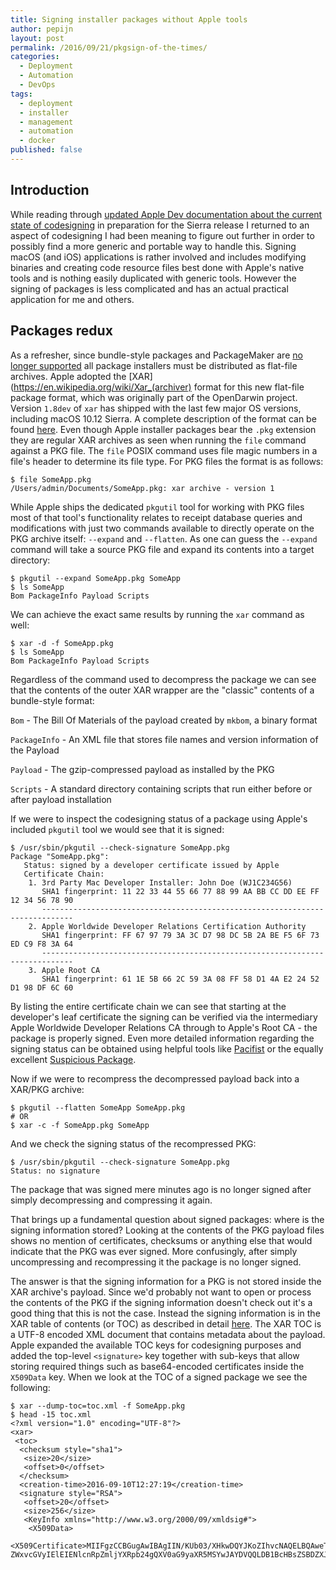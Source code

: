 ```yaml
---
title: Signing installer packages without Apple tools
author: pepijn
layout: post
permalink: /2016/09/21/pkgsign-of-the-times/
categories:
  - Deployment
  - Automation
  - DevOps
tags:
  - deployment
  - installer
  - management
  - automation
  - docker
published: false
---
```


## Introduction
While reading through [updated Apple Dev documentation about the current state of codesigning](https://developer.apple.com/library/content/technotes/tn2206/_index.html) in preparation for the Sierra release I returned to an aspect of codesigning I had been meaning to figure out further in order to possibly find a more generic and portable way to handle this. Signing macOS (and iOS) applications is rather involved and includes modifying binaries and creating code resource files best done with Apple's native tools and is nothing easily duplicated with generic tools. However the signing of packages is less complicated and has an actual practical application for me and others.
## Packages redux
As a refresher, since bundle-style packages and PackageMaker are [no longer supported](https://developer.apple.com/library/content/technotes/tn2206/_index.html#//apple_ref/doc/uid/DTS40007919-CH1-TNTAG405) all package installers must be distributed as flat-file archives. Apple adopted the [XAR](https://en.wikipedia.org/wiki/Xar_(archiver) format for this new flat-file package format, which was originally part of the OpenDarwin project. Version `1.8dev` of `xar` has shipped with the last few major OS versions, including macOS 10.12 Sierra. A complete description of the format can be found [here](https://github.com/mackyle/xar/wiki/xarformat). Even though Apple installer packages bear the `.pkg` extension they are regular XAR archives as seen when running the `file` command against a PKG file. The `file` POSIX command uses file magic numbers in a file's header to determine its file type. For PKG files the format is as follows:

```
$ file SomeApp.pkg
/Users/admin/Documents/SomeApp.pkg: xar archive - version 1
```
While Apple ships the dedicated `pkgutil` tool for working with PKG files most of that tool's functionality relates to receipt database queries and modifications with just two commands available to directly operate on the PKG archive itself: `--expand` and `--flatten`. As one can guess the `--expand` command will take a source PKG file and expand its contents into a target directory:
```
$ pkgutil --expand SomeApp.pkg SomeApp
$ ls SomeApp
Bom PackageInfo Payload Scripts
```
We can achieve the exact same results by running the `xar` command as well:

```
$ xar -d -f SomeApp.pkg
$ ls SomeApp
Bom PackageInfo Payload Scripts
```

Regardless of the command used to decompress the package we can see that the contents of the outer XAR wrapper are the "classic" contents of a bundle-style format:

`Bom` - The Bill Of Materials of the payload created by `mkbom`, a binary format

`PackageInfo` - An XML file that stores file names and version information of the Payload

`Payload` - The gzip-compressed payload as installed by the PKG

`Scripts` - A standard directory containing scripts that run either before or after payload installation

If we were to inspect the codesigning status of a package using Apple's included `pkgutil` tool we would see that it is signed:

```
$ /usr/sbin/pkgutil --check-signature SomeApp.pkg
Package "SomeApp.pkg":
   Status: signed by a developer certificate issued by Apple
   Certificate Chain:
    1. 3rd Party Mac Developer Installer: John Doe (WJ1C234G56)
       SHA1 fingerprint: 11 22 33 44 55 66 77 88 99 AA BB CC DD EE FF 12 34 56 78 90
       -----------------------------------------------------------------------------
    2. Apple Worldwide Developer Relations Certification Authority
       SHA1 fingerprint: FF 67 97 79 3A 3C D7 98 DC 5B 2A BE F5 6F 73 ED C9 F8 3A 64
       -----------------------------------------------------------------------------
    3. Apple Root CA
       SHA1 fingerprint: 61 1E 5B 66 2C 59 3A 08 FF 58 D1 4A E2 24 52 D1 98 DF 6C 60
```

By listing the entire certificate chain we can see that starting at the developer's leaf certificate the signing can be verified via the intermediary Apple Worldwide Developer Relations CA through to Apple's Root CA - the package is properly signed. Even more detailed information regarding the signing status can be obtained using helpful tools like [Pacifist](https://www.charlessoft.com) or the equally excellent [Suspicious Package](http://www.mothersruin.com/software/SuspiciousPackage/).

Now if we were to recompress the decompressed payload back into a XAR/PKG archive:

```
$ pkgutil --flatten SomeApp SomeApp.pkg
# OR
$ xar -c -f SomeApp.pkg SomeApp
```

And we check the signing status of the recompressed PKG:

```
$ /usr/sbin/pkgutil --check-signature SomeApp.pkg
Status: no signature
```
The package that was signed mere minutes ago is no longer signed after simply decompressing and compressing it again.

That brings up a fundamental question about signed packages: where is the signing information stored? Looking at the contents of the PKG payload files shows no mention of certificates, checksums or anything else that would indicate that the PKG was ever signed. More confusingly, after simply uncompressing and recompressing it the package is no longer signed.

The answer is that the signing information for a PKG is not stored inside the XAR archive's payload.  Since we'd probably not want to open or process the contents of the PKG if the signing information doesn't check out it's a good thing that this is not the case. Instead the signing information is in the XAR table of contents (or TOC) as described in detail [here](https://github.com/mackyle/xar/wiki/xarformat#The_Table_of_Contents). The XAR TOC is a UTF-8 encoded XML document that contains metadata about the payload. Apple expanded the available TOC keys for codesigning purposes and added the top-level `<signature>` key together with sub-keys that allow storing required things such as base64-encoded certificates inside the `X509Data` key. When we look at the TOC of a signed package we see the following:
```
$ xar --dump-toc=toc.xml -f SomeApp.pkg
$ head -15 toc.xml
<?xml version="1.0" encoding="UTF-8"?>
<xar>
 <toc>
  <checksum style="sha1">
   <size>20</size>
   <offset>0</offset>
  </checksum>
  <creation-time>2016-09-10T12:27:19</creation-time>
  <signature style="RSA">
   <offset>20</offset>
   <size>256</size>
   <KeyInfo xmlns="http://www.w3.org/2000/09/xmldsig#">
    <X509Data>
     <X509Certificate>MIIFgzCCBGugAwIBAgIIN/KUb03/XHkwDQYJKoZIhvcNAQELBQAweTEtMCsGA1UEAwwkRGV2
ZWxvcGVyIElEIENlcnRpZmljYXRpb24gQXV0aG9yaXR5MSYwJAYDVQQLDB1BcHBsZSBDZXJ0
```
